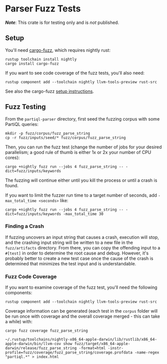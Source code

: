 # Parser Fuzz Tests

***Note***: This crate is for testing only and is *not* published.

## Setup

You'll need [cargo-fuzz][fuzz], which requires nightly rust:

```shell
rustup toolchain install nightly
cargo install cargo-fuzz
```

If you want to see code coverage of the fuzz tests, you'll also need:

```shell
rustup component add --toolchain nightly llvm-tools-preview rust-src
```

See also the cargo-fuzz [setup instructions][setup].

[fuzz]: https://github.com/rust-fuzz/cargo-fuzz
[setup]: https://rust-fuzz.github.io/book/cargo-fuzz/setup.html

## Fuzz Testing


From the `partiql-parser` directory, first seed the fuzzing corpus with some PartiQL queries:

```shell
mkdir -p fuzz/corpus/fuzz_parse_string
cp -r fuzz/inputs/seed/* fuzz/corpus/fuzz_parse_string 
```

Then, you can run the fuzz test (change the number of jobs for your desired parallelism; a good rule of thumb is either
1x or 2x your number of CPU cores):

```shell
cargo +nightly fuzz run --jobs 4 fuzz_parse_string -- -dict=fuzz/inputs/keywords
 ```

The fuzzing will continue either until you kill the process or until a crash is found.

If you want to limit the fuzzer run time to a target number of seconds, add `-max_total_time <seconds>` like:
```shell
cargo +nightly fuzz run --jobs 4 fuzz_parse_string -- -dict=fuzz/inputs/keywords -max_total_time 30
 ```



### Finding a Crash

If fuzzing uncovers an input string that causes a crash, execution will stop, and the crashing input string will be
written to a new file in the `fuzz/artifacts` directory. From there, you can copy the offending input to a `#[test]`
in order to determine the root cause and debug. However, it's probably better to create a new test case once the cause
of the crash is determined that minimizes the test input and is understandable.

### Fuzz Code Coverage

If you want to examine coverage of the fuzz test, you'll need the following components:

```shell
rustup component add --toolchain nightly llvm-tools-preview rust-src
```

Coverage information can be generated (each test in the `corpus` folder will be run once with coverage and the overall
coverage merged - this can take a while) with:

```shell
cargo fuzz coverage fuzz_parse_string
```

```shell
~/.rustup/toolchains/nightly-x86_64-apple-darwin/lib/rustlib/x86_64-apple-darwin/bin/llvm-cov show fuzz/target/x86_64-apple-darwin/release/fuzz_parse_string -format=html -instr-profile=fuzz/coverage/fuzz_parse_string/coverage.profdata -name-regex "partiql.*" > index.html
```